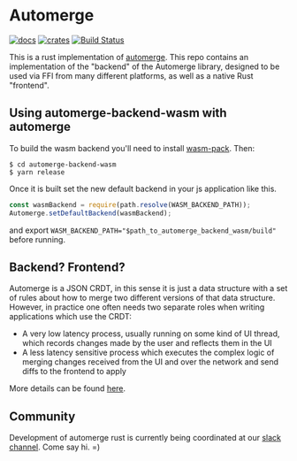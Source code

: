 # Automerge

[![docs](https://docs.rs/automerge/badge.svg)](https://docs.rs/automerge)
[![crates](https://img.shields.io/crates/v/automerge.svg)](https://crates.io/crates/automerge)
[![Build Status](https://travis-ci.com/automerge/automerge-rs.svg?branch=main)](https://travis-ci.com/automerge/automerge-rs)

This is a rust implementation of
[automerge](https://github.com/automerge/automerge). This repo
contains an implementation of the "backend" of the Automerge library, designed
to be used via FFI from many different platforms, as well as a native Rust "frontend".

## Using automerge-backend-wasm with automerge

To build the wasm backend you'll need to install [wasm-pack](https://rustwasm.github.io/wasm-pack/installer/). Then:

```
$ cd automerge-backend-wasm
$ yarn release
```

Once it is built set the new default backend in your js application like this.

```js
const wasmBackend = require(path.resolve(WASM_BACKEND_PATH));
Automerge.setDefaultBackend(wasmBackend);
```

and export `WASM_BACKEND_PATH="$path_to_automerge_backend_wasm/build"` before running.

## Backend? Frontend?

Automerge is a JSON CRDT, in this sense it is just a data structure with a set
of rules about how to merge two different versions of that data structure.
However, in practice one often needs two separate roles when writing
applications which use the CRDT:

- A very low latency process, usually running on some kind of UI thread, which
  records changes made by the user and reflects them in the UI
- A less latency sensitive process which executes the complex logic of merging changes
  received from the UI and over the network and send diffs to the frontend to apply

More details can be found [here](https://github.com/automerge/automerge/blob/main/BINARY_FORMAT.md).

## Community

Development of automerge rust is currently being coordinated at our [slack channel](https://automerge.slack.com/archives/CTQARU3NZ). Come say hi. =)
